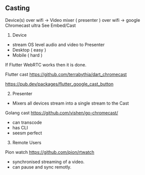 ## Casting

Device(s) over wifi → Video mixer ( presenter ) over wifi → google Chromecast ultra
See Embed/Cast

1. Device

- stream OS level audio and video to Presenter
- Desktop ( easy )
- Mobile ( hard )

If Flutter WebRTC works then it is done.

Flutter cast
https://github.com/terrabythia/dart_chromecast

https://pub.dev/packages/flutter_google_cast_button



2. Presenter

- Mixers all devices stream into a single stream to the Cast

Golang cast
https://github.com/vishen/go-chromecast/
- can transcode
- has CLI 
- seesm perfect

3. Remote Users

Pion watch
https://github.com/pion/rtwatch
- synchronised streaming of a video.
- can pause and sync remotly.





